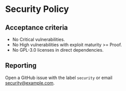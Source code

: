 # Security Policy

## Acceptance criteria
- No Critical vulnerabilities.
- No High vulnerabilities with exploit maturity >= Proof.
- No GPL-3.0 licenses in direct dependencies.

## Reporting
Open a GitHub issue with the label `security` or email security@example.com.
